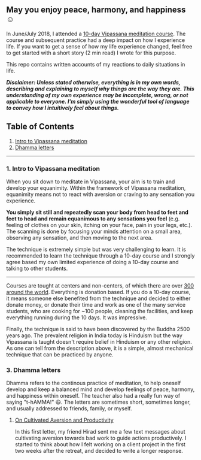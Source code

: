 ## May you enjoy peace, harmony, and happiness :relaxed:

In June/July 2018, I attended a [10-day Vipassana meditation course](https://www.dhamma.org). The course and subsequent practice had a deep impact on how I experience life. If you want to get a sense of how my life experience changed, feel free to get started with a short story (2 min read) I wrote for this purpose.

This repo contains written accounts of my reactions to daily situations in life.

_**Disclaimer: Unless stated otherwise, everything is in my own words, describing and explaining to myself why things are the way they are. This understanding of my own experience may be incomplete, wrong, or not applicable to everyone. I'm simply using the wonderful tool of language to convey how I intuitively feel about things.**_

## Table of Contents
1. [Intro to Vipassana meditation](#1-intro-to-vipassana-meditation)
3. [Dhamma letters](#3-dhamma-letters)

---

### 1. Intro to Vipassana meditation

When you sit down to meditate in Vipassana, your aim is to train and develop your equanimity. Within the framework of Vipassana meditation, equanimity means not to react with aversion or craving to any sensation you experience.

**You simply sit still and repeatedly scan your body from head to feet and feet to head and remain equanimous to any sensations you feel** (e.g. feeling of clothes on your skin, itching on your face, pain in your legs, etc.). The scanning is done by focusing your minds attention on a small area, observing any sensation, and then moving to the next area.

The technique is extremely simple but was very challenging to learn. It is recommended to learn the technique through a 10-day course and I strongly agree based my own limited experience of doing a 10-day course and talking to other students.

---

Courses are tought at centers and non-centers, of which there are over [300 around the world](https://www.dhamma.org/en-US/maps#001). Everything is donation based. If you do a 10-day course, it means someone else benefited from the technique and decided to either donate money, or donate their time and work as one of the many service students, who are cooking for ~100 people, cleaning the facilities, and keep everything running during the 10 days. It was impressive.

Finally, the technique is said to have been discovered by the Buddha 2500 years ago. The prevalent religion in India today is Hinduism but the way Vipassana is taught doesn't require belief in Hinduism or any other religion. As one can tell from the description above, it is a simple, almost mechanical technique that can be practiced by anyone.

### 3. Dhamma letters

Dhamma refers to the continous practice of meditation, to help oneself develop and keep a balanced mind and develop feelings of peace, harmony, and happiness within oneself. The teacher also had a really fun way of saying "t-hAMMA!" :smiley:. The letters are sometimes short, sometimes longer, and usually addressed to friends, family, or myself.

1. [On Cultivated Aversion and Productivity](1_on_cultivated_aversion_and_productivity.md)

   In this first letter, my friend Hirad sent me a few text messages about cultivating aversion towards bad work to guide actions productively. I started to think about how I felt working on a client project in the first two weeks after the retreat, and decided to write a longer response.
